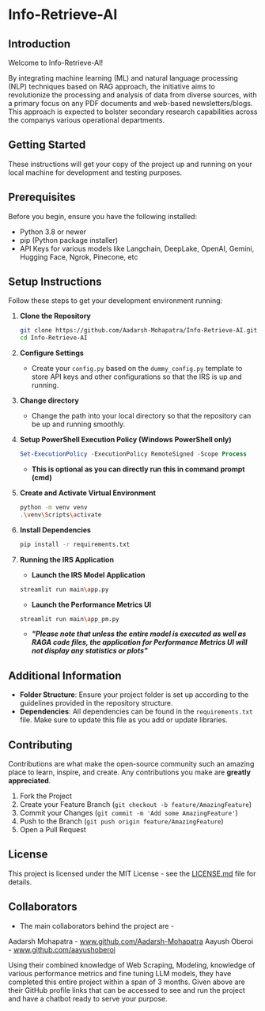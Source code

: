 # Info-Retrieve-AI

## Introduction

Welcome to Info-Retrieve-AI!

By integrating machine learning (ML) and natural language processing (NLP) techniques based on RAG approach, the initiative aims to revolutionize the processing and analysis of data from diverse sources, with a primary focus on any PDF documents and web-based newsletters/blogs. This approach is expected to bolster secondary research capabilities across the companys various operational departments.

## Getting Started

These instructions will get your copy of the project up and running on your local machine for development and testing purposes.

## Prerequisites

Before you begin, ensure you have the following installed:

- Python 3.8 or newer
- pip (Python package installer)
- API Keys for various models like Langchain, DeepLake, OpenAI, Gemini, Hugging Face, Ngrok, Pinecone, etc

## Setup Instructions

Follow these steps to get your development environment running:

1. **Clone the Repository**

   ```bash
   git clone https://github.com/Aadarsh-Mohapatra/Info-Retrieve-AI.git
   cd Info-Retrieve-AI
   ```

2. **Configure Settings**

   - Create your `config.py` based on the `dummy_config.py` template to store API keys and other configurations so that the IRS is up and running.

3. **Change directory**

   - Change the path into your local directory so that the repository can be up and running smoothly.

4. **Setup PowerShell Execution Policy (Windows PowerShell only)**

   ```powershell
   Set-ExecutionPolicy -ExecutionPolicy RemoteSigned -Scope Process
   ```

   - **This is optional as you can directly run this in command prompt (cmd)**

5. **Create and Activate Virtual Environment**

   ```bash
   python -m venv venv
   .\venv\Scripts\activate
   ```

6. **Install Dependencies**

   ```bash
   pip install -r requirements.txt
   ```

7. **Running the IRS Application**

   - **Launch the IRS Model Application**

   ```bash
   streamlit run main\app.py
   ```

   - **Launch the Performance Metrics UI**

   ```bash
   streamlit run main\app_pm.py
   ```

   - **_"Please note that unless the entire model is executed as well as RAGA code files, the application for Performance Metrics UI will not display any statistics or plots"_**

## Additional Information

- **Folder Structure**: Ensure your project folder is set up according to the guidelines provided in the repository structure.
- **Dependencies**: All dependencies can be found in the `requirements.txt` file. Make sure to update this file as you add or update libraries.

## Contributing

Contributions are what make the open-source community such an amazing place to learn, inspire, and create. Any contributions you make are **greatly appreciated**.

1. Fork the Project
2. Create your Feature Branch (`git checkout -b feature/AmazingFeature`)
3. Commit your Changes (`git commit -m 'Add some AmazingFeature'`)
4. Push to the Branch (`git push origin feature/AmazingFeature`)
5. Open a Pull Request

## License

This project is licensed under the MIT License - see the [LICENSE.md](LICENSE) file for details.

## Collaborators

- The main collaborators behind the project are -

Aadarsh Mohapatra - www.github.com/Aadarsh-Mohapatra
Aayush Oberoi - www.github.com/aayushoberoi

Using their combined knowledge of Web Scraping, Modeling, knowledge of various performance metrics and fine tuning LLM models, they have completed this entire project within a span of 3 months. Given above are their GitHub profile links that can be accessed to see and run the project and have a chatbot ready to serve your purpose.
